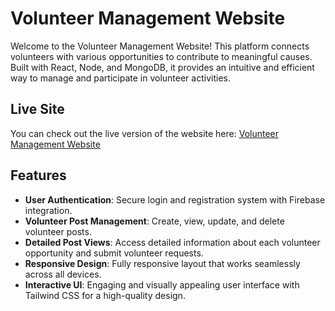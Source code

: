 # Volunteer Management Website

Welcome to the Volunteer Management Website! This platform connects volunteers with various opportunities to contribute to meaningful causes. Built with React, Node, and MongoDB, it provides an intuitive and efficient way to manage and participate in volunteer activities.

## Live Site

You can check out the live version of the website here: [Volunteer Management Website](https://b9-a11-assignment-f8c48.web.app)

## Features

- **User Authentication**: Secure login and registration system with Firebase integration.
- **Volunteer Post Management**: Create, view, update, and delete volunteer posts.
- **Detailed Post Views**: Access detailed information about each volunteer opportunity and submit volunteer requests.
- **Responsive Design**: Fully responsive layout that works seamlessly across all devices.
- **Interactive UI**: Engaging and visually appealing user interface with Tailwind CSS for a high-quality design.



